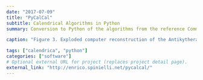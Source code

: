 ```yaml
---
date: "2017-07-09"
title: "PyCalCal"
subtitle: Calendrical Algorithms in Python
summary: Conversion to Python of the algorithms from the reference Common Lisp implementation of the book Calendrical Calculation.

caption: "Figure 3. Exploded computer reconstruction of the Antikythera Mechanism. From ['Eclipse Prediction on the Ancient Greek Astronomical Calculating Machine Known as the Antikythera Mechanis'](https://journals.plos.org/plosone/article?id=10.1371/journal.pone.0103275) by Tony Freeth"

tags: ["calendrica", "python"]
categories: ["software"]
# Optional external URL for project (replaces project detail page).
external_link: "http://enrico.spinielli.net/pycalcal/"
---
```

